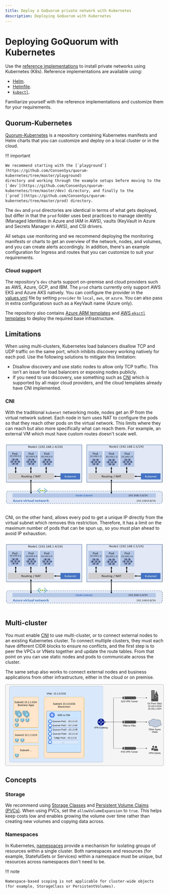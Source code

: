 ```yaml
---
title: Deploy a GoQuorum private network with Kubernetes
description: Deploying GoQuorum with Kubernetes
---
```


# Deploying GoQuorum with Kubernetes

Use the [reference implementations](https://github.com/ConsenSys/quorum-kubernetes) to install private networks using
Kubernetes (K8s).
Reference implementations are available using:

* [Helm](https://github.com/ConsenSys/quorum-kubernetes/tree/master/dev).
* [Helmfile](https://github.com/roboll/helmfile).
* [`kubectl`](https://github.com/ConsenSys/quorum-kubernetes/tree/master/playground/kubectl).

Familiarize yourself with the reference implementations and customize them for your requirements.

## Quorum-Kubernetes

[Quorum-Kubernetes](https://github.com/ConsenSys/quorum-Kubernetes) is a repository containing Kubernetes manifests and
Helm charts that you can customize and deploy on a local cluster or in the cloud.

!!! important

    We recommend starting with the [`playground`](https://github.com/ConsenSys/quorum-kubernetes/tree/master/playground)
    directory and working through the example setups before moving to the
    [`dev`](https://github.com/ConsenSys/quorum-kubernetes/tree/master/dev) directory, and finally to the
    [`prod`](https://github.com/ConsenSys/quorum-kubernetes/tree/master/prod) directory.

The `dev` and `prod` directories are identical in terms of what gets deployed, but differ in that the `prod` folder uses
best practices to manage identity (Managed Identities in Azure and IAM in AWS), vaults (KeyVault in Azure and Secrets
Manager in AWS), and CSI drivers.

All setups use monitoring and we recommend deploying the monitoring manifests or charts to get an overview of the
network, nodes, and volumes, and you can create alerts accordingly.
In addition, there's an example configuration for Ingress and routes that you can customize to suit your requirements.

### Cloud support

The repository's `dev` charts support on-premise and cloud providers such as AWS, Azure, GCP, and IBM.
The `prod` charts currently only support AWS EKS and Azure AKS natively.
You can configure the provider in the
[values.yml](https://github.com/ConsenSys/quorum-kubernetes/blob/master/dev/helm/values/genesis-goquorum.yml) file by
setting `provider` to `local`, `aws`, or `azure`.
You can also pass in extra configuratiosn such as a KeyVault name (Azure only).

The repository also contains [Azure ARM templates](https://github.com/ConsenSys/quorum-kubernetes/tree/master/azure) and
[AWS `eksctl` templates](https://github.com/ConsenSys/quorum-kubernetes/tree/master/aws) to deploy the required base infrastructure.

## Limitations

When using multi-clusters, Kubernetes load balancers disallow TCP and UDP traffic on the same port, which inhibits
discovery working natively for each pod.
Use the following solutions to mitigate this limitation:

* Disallow discovery and use static nodes to allow only TCP traffic.
  This isn't an issue for load balancers or exposing nodes publicly.
* If you need to use discovery, use something such as [CNI](#CNI) which is supported by all major cloud providers, and
  the cloud templates already have CNI implemented.

### CNI

With the traditional `kubenet` networking mode, nodes get an IP from the virtual network subnet.
Each node in turn uses NAT to configure the pods so that they reach other pods on the virtual network.
This limits where they can reach but also more specifically what can reach them.
For example, an external VM which must have custom routes doesn't scale well.

![without-CNI](../../images/kubernetes/kubenet.jpg)

CNI, on the other hand, allows every pod to get a unique IP directly from the virtual subnet which removes this restriction.
Therefore, it has a limit on the maximum number of pods that can be spun up, so you must plan ahead to avoid IP exhaustion.

![with-CNI](../../images/kubernetes/kubenet.jpg)

## Multi-cluster

You must enable [CNI](#cni) to use multi-cluster, or to connect external nodes to an existing Kubernetes cluster.
To connect multiple clusters, they must each have different CIDR blocks to ensure no conflicts, and the first step is to
peer the VPCs or VNets together and update the route tables.
From that point on you can use static nodes and pods to communicate across the cluster.

The same setup also works to connect external nodes and business applications from other infrastructure, either in the
cloud or on premise.

![multi-cluster](../../images/kubernetes/cni_peering.png)

## Concepts

### Storage

We recommend using [Storage Classes](https://kubernetes.io/docs/concepts/storage/storage-classes/) and
[Persistent Volume Claims (PVCs)](https://kubernetes.io/docs/concepts/storage/persistent-volumes/#persistentvolumeclaims).
When using PVCs, set the `allowVolumeExpansion` to `true`.
This helps keep costs low and enables growing the volume over time rather than creating new volumes and copying data across.

### Namespaces

In Kubernetes, [namespaces](https://kubernetes.io/docs/concepts/overview/working-with-objects/namespaces/) provide a
mechanism for isolating groups of resources within a single cluster.
Both namespaces and resources (for example, StatefulSets or Services) within a namespace must be unique, but resources
across namespaces don't need to be.

!!! note

    Namespace-based scoping is not applicable for cluster-wide objects (for example, StorageClass or PersistentVolumes).

